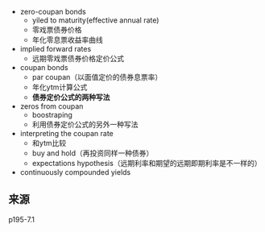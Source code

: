 - zero-coupan bonds
	- yiled to maturity(effective annual rate)
	- 零戏票债券价格
	- 年化零息票收益率曲线
- implied forward rates
	- 远期零戏票债券价格定价公式
- coupan bonds
	- par coupan（以面值定价的债券息票率）
	- 年化ytm计算公式
	- **债券定价公式的两种写法**
- zeros from coupan
	- boostraping
	- 利用债券定价公式的另外一种写法
- interpreting the coupan rate
	- 和ytm比较
	- buy and hold（再投资同样一种债券）
	- expectations hypothesis（远期利率和期望的远期即期利率是不一样的）
- continuously compounded yields


## 来源
p195-7.1
